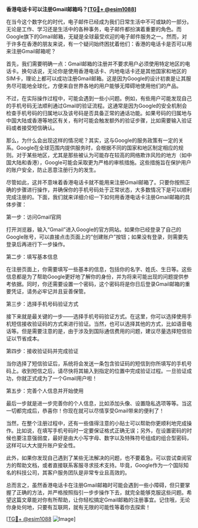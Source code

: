 **香港电话卡可以注册Gmail邮箱吗？[[TG💪+ @esim1088](https://t.me/s/esim1088)]**

在当今这个数字化的时代，电子邮件已经成为我们日常生活中不可或缺的一部分。无论是工作、学习还是生活中的各种事务，电子邮件都扮演着重要的角色。而Google旗下的Gmail邮箱，无疑是全球最受欢迎的电子邮件服务之一。然而，对于许多在香港的朋友来说，有一个疑问始终困扰着他们：香港的电话卡是否可以用来注册Gmail邮箱呢？

首先，我们需要明确一点：Gmail邮箱的注册并不要求用户必须使用特定地区的电话卡。换句话说，无论你是使用香港电话卡、内地电话卡还是其他国家和地区的SIM卡，理论上都可以成功注册Gmail邮箱。这是因为Google的设计初衷是让其服务尽可能地全球化，方便来自世界各地的用户能够无障碍地使用他们的产品。

不过，在实际操作过程中，可能会遇到一些小问题。例如，有些用户可能发现自己的手机号码无法顺利通过Gmail的验证流程。这通常是因为Google的安全机制会检查手机号码的归属地以及该号码是否具备正常的通话功能。如果号码的归属地与中国大陆或香港等地区有关，有时可能会触发额外的验证步骤，比如需要输入验证码或者接受短信确认。

那么，为什么会出现这样的情况呢？其实，这与Google的服务政策有一定的关系。Google在全球范围内提供服务时，会根据不同的国家和地区制定相应的规则。对于某些地区，尤其是那些被认为可能存在较高的网络欺诈风险的地方（如中国大陆和香港），Google可能会采取更为严格的审核措施。这些措施旨在保护用户的账户安全，防止恶意注册行为的发生。

尽管如此，这并不意味着香港电话卡就不能用来注册Gmail邮箱了。只要你按照正确的步骤进行操作，并确保你的手机号码处于正常状态，大多数情况下是可以顺利完成注册的。下面，我们就来详细介绍一下如何用香港电话卡注册Gmail邮箱的具体步骤：

第一步：访问Gmail官网

打开浏览器，输入“Gmail”进入Google的官方网站。如果你已经登录了自己的Google账号，可以直接点击页面上的“创建账户”按钮；如果没有登录，则需要先登录后再进行下一步操作。

第二步：填写基本信息

在注册页面上，你需要填写一些基本的信息，包括你的名字、姓氏、生日等。这些信息都是为了帮助Google更好地了解你的身份，并为将来可能出现的问题提供参考依据。同时，你还需要设置一个密码，这个密码将是你日后登录Gmail邮箱的重要凭证，请务必牢记并且妥善保管。

第三步：选择手机号码验证方式

接下来就是最关键的一步——选择手机号码验证方式。在这里，你可以选择使用手机短信接收验证码的方式来进行验证。当然，也可以选择其他的方式，比如语音电话等。但是需要注意的是，由于涉及到国际通信费用的问题，建议尽量选择短信验证以节省成本。

第四步：接收验证码并完成验证

当你选择了短信验证后，系统将会发送一条包含验证码的短信到你所填写的手机号码上。收到短信之后，请尽快将其输入到指定的位置中完成验证过程。一旦验证成功，你就正式成为了一个Gmail用户啦！

第五步：完善个人信息并开始使用

最后一步就是进一步完善你的个人信息，比如添加头像、设置隐私选项等等。当这一切都完成后，恭喜你！你现在就可以尽情享受Gmail带来的便利了！

当然，在整个注册过程中，还有一些值得注意的小贴士可以帮助你更顺利地完成操作。比如说，在填写手机号码时一定要保证格式正确无误；另外，在设置密码的时候也要注意强弱度，最好是由大小写字母、数字以及特殊符号组成的组合型密码，这样可以大大提升账户安全性。

此外，如果你发现自己遇到了某些无法解决的问题，也不要着急。可以尝试查阅官方的帮助文档，或者直接联系客服寻求技术支持。毕竟，Google作为一个国际知名的科技公司，其客户服务团队是非常专业且高效的。

总而言之，虽然香港电话卡在注册Gmail邮箱时可能会遇到一些小障碍，但只要掌握了正确的方法，并严格按照指引一步步操作下去，就完全能够克服这些问题。希望这篇文章能对你有所帮助，让你轻松搞定Gmail邮箱的注册事宜。记住哦，无论你身处何地，只要有互联网，就有无限的可能性等着你去探索！

[[TG💪+ @esim1088](https://t.me/s/esim1088) ![Image](https://i.postimg.cc/4NQfJmqS/Snipaste-2025-05-13-00-14-12.png)]